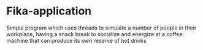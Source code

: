 # Fika-application
Simple program which uses threads to simulate a number of people in their workplace, having a snack break to socialize and energize at a coffee machine that can produce its own reserve of hot drinks
